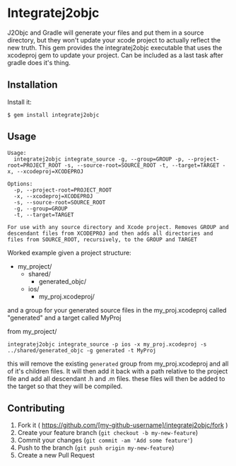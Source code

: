 # Integratej2objc

J2Objc and Gradle will generate your files and put them in a source directory, but they won't update your xcode project to actually reflect the new truth. This gem provides the integratej2objc executable that uses the xcodeproj gem to update your project.  Can be included as a last task after gradle does it's thing.

## Installation
Install it:

    $ gem install integratej2objc

## Usage

```
Usage:
  integratej2objc integrate_source -g, --group=GROUP -p, --project-root=PROJECT_ROOT -s, --source-root=SOURCE_ROOT -t, --target=TARGET -x, --xcodeproj=XCODEPROJ

Options:
  -p, --project-root=PROJECT_ROOT  
  -x, --xcodeproj=XCODEPROJ        
  -s, --source-root=SOURCE_ROOT    
  -g, --group=GROUP                
  -t, --target=TARGET              

For use with any source directory and Xcode project. Removes GROUP and descendant files from XCODEPROJ and then adds all directories and files from SOURCE_ROOT, recursively, to the GROUP and TARGET
```

Worked example given a project structure:

* my_project/
   * shared/
      * generated_objc/
   * ios/
      * my_proj.xcodeproj/

and a group for your generated source files in the my_proj.xcodeproj called "generated" and a target called MyProj

from my_project/

```
integratej2objc integrate_source -p ios -x my_proj.xcodeproj -s ../shared/generated_objc -g generated -t MyProj
```

this will remove the existing `generated` group from my_proj.xcodeproj and all of it's children files. It will then add it back with a path relative to the project file and add all descendant .h and .m files.  these files will then be added to the target so that they will be compiled.

## Contributing

1. Fork it ( https://github.com/[my-github-username]/integratej2objc/fork )
2. Create your feature branch (`git checkout -b my-new-feature`)
3. Commit your changes (`git commit -am 'Add some feature'`)
4. Push to the branch (`git push origin my-new-feature`)
5. Create a new Pull Request
